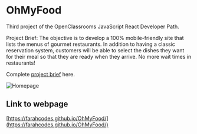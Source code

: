 # OhMyFood

Third project of the OpenClassrooms JavaScript React Developer Path.

Project Brief: The objective is to develop a 100% mobile-friendly site that lists the menus of gourmet restaurants. In addition to having a classic reservation system, customers will be able to select the dishes they want for their meal so that they are ready when they arrive. No more wait times in restaurants!

Complete [project brief](https://s3-eu-west-1.amazonaws.com/course.oc-static.com/projects/Web%20Developer%20P3/Creative%20Brief%20-%20Ohmyfood!.pdf) here.

![Homepage](https://user-images.githubusercontent.com/87566177/206909989-e12f9267-c0ac-4148-a18f-ea9336001568.png)

## Link to webpage

[https://farahcodes.github.io/OhMyFood/](https://farahcodes.github.io/OhMyFood/)
